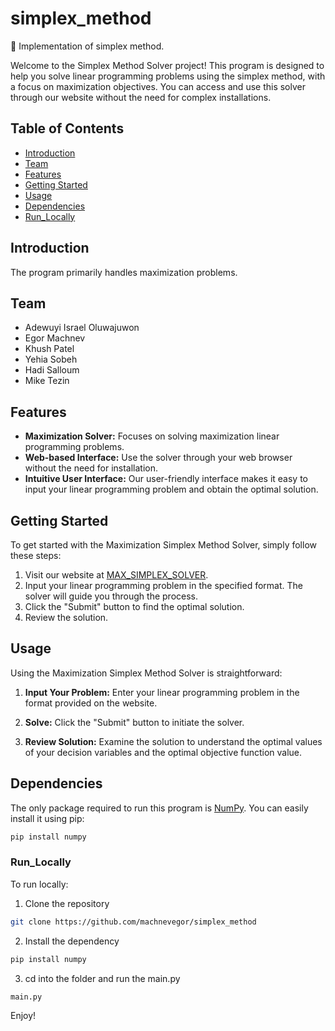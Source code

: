 # simplex_method
🔬 Implementation of simplex method.

Welcome to the Simplex Method Solver project! This program is designed to help you solve linear programming problems using the simplex method, with a focus on maximization objectives. You can access and use this solver through our website without the need for complex installations.

## Table of Contents
- [Introduction](#introduction)
- [Team](#team)
- [Features](#features)
- [Getting Started](#getting-started)
- [Usage](#usage)
- [Dependencies](#dependencies)
- [Run_Locally](#run_locally)

## Introduction

The program primarily handles maximization problems. 

## Team

- Adewuyi Israel Oluwajuwon
- Egor Machnev
- Khush Patel
- Yehia Sobeh
- Hadi Salloum
- Mike Tezin

## Features

- **Maximization Solver:** Focuses on solving maximization linear programming problems.
- **Web-based Interface:** Use the solver through your web browser without the need for installation.
- **Intuitive User Interface:** Our user-friendly interface makes it easy to input your linear programming problem and obtain the optimal solution.

## Getting Started

To get started with the Maximization Simplex Method Solver, simply follow these steps:

1. Visit our website at [MAX_SIMPLEX_SOLVER](https://huggingface.co/spaces/khushpatel2002/Optimization).
2. Input your linear programming problem in the specified format. The solver will guide you through the process.
3. Click the "Submit" button to find the optimal solution.
4. Review the solution.

## Usage

Using the Maximization Simplex Method Solver is straightforward:

1. **Input Your Problem:** Enter your linear programming problem in the format provided on the website.

2. **Solve:** Click the "Submit" button to initiate the solver.

3. **Review Solution:** Examine the solution to understand the optimal values of your decision variables and the optimal objective function value.


## Dependencies

The only package required to run this program is [NumPy](https://numpy.org). You can easily install it using pip:

```bash
pip install numpy
```
### Run_Locally

To run locally:
1. Clone the repository
```bash
git clone https://github.com/machnevegor/simplex_method
```
2. Install the dependency
```bash
pip install numpy
```
3. cd into the folder and run the main.py
```bash
main.py
```


Enjoy!
